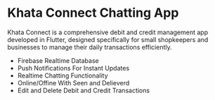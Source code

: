 # Khata Connect Chatting App

Khata Connect is a comprehensive debit and credit management app developed in Flutter, designed specifically for small shopkeepers and businesses to manage their daily transactions efficiently.

- Firebase Realtime Database
- Push Notifications For Instant Updates
- Realtime Chatting Functionality
- Online/Offine With Seen and Delieverd
- Edit and Delete Debit and Credit Transactions
